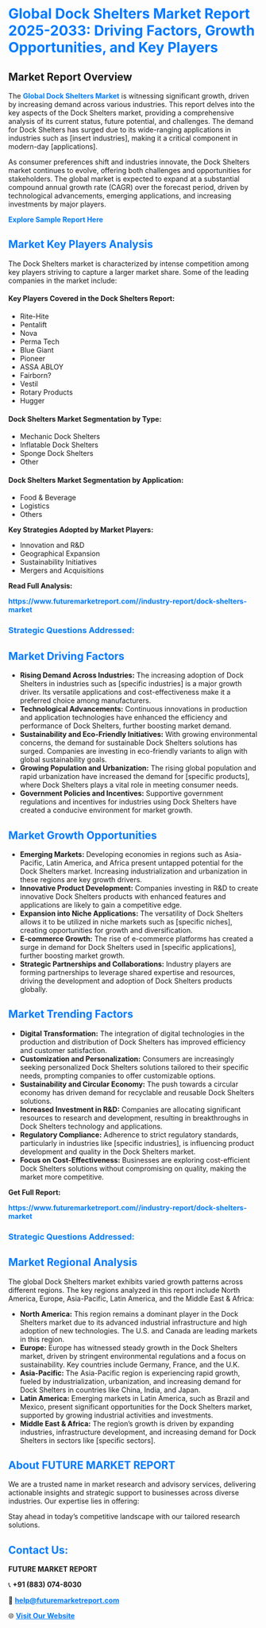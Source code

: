 <h1 style="color: #007BFF;">Global Dock Shelters Market Report 2025-2033: Driving Factors, Growth Opportunities, and Key Players</h1>

<section id="overview">
<h2>Market Report Overview</h2>
<p>The <a href="https://www.futuremarketreport.com//industry-report/dock-shelters-market" style="color: #007BFF; text-decoration: none;"><strong>Global Dock Shelters Market</strong></a> is witnessing significant growth, driven by increasing demand across various industries. This report delves into the key aspects of the Dock Shelters market, providing a comprehensive analysis of its current status, future potential, and challenges. The demand for Dock Shelters has surged due to its wide-ranging applications in industries such as [insert industries], making it a critical component in modern-day [applications].</p>
<p>As consumer preferences shift and industries innovate, the Dock Shelters market continues to evolve, offering both challenges and opportunities for stakeholders. The global market is expected to expand at a substantial compound annual growth rate (CAGR) over the forecast period, driven by technological advancements, emerging applications, and increasing investments by major players.</p>
</section>

<section id="overview">
<p><a href="https://www.futuremarketreport.com//request-sample/reportId=54714" style="color: #007BFF; text-decoration: none;"><strong>Explore Sample Report Here</strong></a></p>
</section>

<section id="key-players">
<h2 style="color: #007BFF;">Market Key Players Analysis</h2>
<p>The Dock Shelters market is characterized by intense competition among key players striving to capture a larger market share. Some of the leading companies in the market include:</p>
<h4>Key Players Covered in the Dock Shelters Report:</h4>
<ul><li>Rite-Hite</li><li>Pentalift</li><li>Nova</li><li>Perma Tech</li><li>Blue Giant</li><li>Pioneer</li><li>ASSA ABLOY</li><li>Fairborn?</li><li>Vestil</li><li>Rotary Products</li><li>Hugger</li></ul>
<h4>Dock Shelters Market Segmentation by Type:</h4>
<ul><li>Mechanic Dock Shelters</li><li>Inflatable Dock Shelters</li><li>Sponge Dock Shelters</li><li>Other</li></ul>

<h4>Dock Shelters Market Segmentation by Application:</h4>
<ul><li>Food &amp; Beverage</li><li>Logistics</li><li>Others</li></ul>
<p><strong>Key Strategies Adopted by Market Players:</strong></p>
<ul>
<li>Innovation and R&D</li>
<li>Geographical Expansion</li>
<li>Sustainability Initiatives</li>
<li>Mergers and Acquisitions</li>
</ul>
</section>

<section>
<p><strong>Read Full Analysis: </strong></p><a href="https://www.futuremarketreport.com//industry-report/dock-shelters-market" style="color: #007BFF; text-decoration: none;"><strong>https://www.futuremarketreport.com//industry-report/dock-shelters-market</strong></a>
<h3 style="color: #007BFF;">Strategic Questions Addressed:</h3>
</section>

<section id="driving-factors">
<h2 style="color: #007BFF;">Market Driving Factors</h2>
<ul>
<li><strong>Rising Demand Across Industries:</strong> The increasing adoption of Dock Shelters in industries such as [specific industries] is a major growth driver. Its versatile applications and cost-effectiveness make it a preferred choice among manufacturers.</li>
<li><strong>Technological Advancements:</strong> Continuous innovations in production and application technologies have enhanced the efficiency and performance of Dock Shelters, further boosting market demand.</li>
<li><strong>Sustainability and Eco-Friendly Initiatives:</strong> With growing environmental concerns, the demand for sustainable Dock Shelters solutions has surged. Companies are investing in eco-friendly variants to align with global sustainability goals.</li>
<li><strong>Growing Population and Urbanization:</strong> The rising global population and rapid urbanization have increased the demand for [specific products], where Dock Shelters plays a vital role in meeting consumer needs.</li>
<li><strong>Government Policies and Incentives:</strong> Supportive government regulations and incentives for industries using Dock Shelters have created a conducive environment for market growth.</li>
</ul>
</section>

<section id="growth-opportunities">
<h2 style="color: #007BFF;">Market Growth Opportunities</h2>
<ul>
<li><strong>Emerging Markets:</strong> Developing economies in regions such as Asia-Pacific, Latin America, and Africa present untapped potential for the Dock Shelters market. Increasing industrialization and urbanization in these regions are key growth drivers.</li>
<li><strong>Innovative Product Development:</strong> Companies investing in R&D to create innovative Dock Shelters products with enhanced features and applications are likely to gain a competitive edge.</li>
<li><strong>Expansion into Niche Applications:</strong> The versatility of Dock Shelters allows it to be utilized in niche markets such as [specific niches], creating opportunities for growth and diversification.</li>
<li><strong>E-commerce Growth:</strong> The rise of e-commerce platforms has created a surge in demand for Dock Shelters used in [specific applications], further boosting market growth.</li>
<li><strong>Strategic Partnerships and Collaborations:</strong> Industry players are forming partnerships to leverage shared expertise and resources, driving the development and adoption of Dock Shelters products globally.</li>
</ul>
</section>

<section id="trending-factors">
<h2 style="color: #007BFF;">Market Trending Factors</h2>
<ul>
<li><strong>Digital Transformation:</strong> The integration of digital technologies in the production and distribution of Dock Shelters has improved efficiency and customer satisfaction.</li>
<li><strong>Customization and Personalization:</strong> Consumers are increasingly seeking personalized Dock Shelters solutions tailored to their specific needs, prompting companies to offer customizable options.</li>
<li><strong>Sustainability and Circular Economy:</strong> The push towards a circular economy has driven demand for recyclable and reusable Dock Shelters solutions.</li>
<li><strong>Increased Investment in R&D:</strong> Companies are allocating significant resources to research and development, resulting in breakthroughs in Dock Shelters technology and applications.</li>
<li><strong>Regulatory Compliance:</strong> Adherence to strict regulatory standards, particularly in industries like [specific industries], is influencing product development and quality in the Dock Shelters market.</li>
<li><strong>Focus on Cost-Effectiveness:</strong> Businesses are exploring cost-efficient Dock Shelters solutions without compromising on quality, making the market more competitive.</li>
</ul>
</section>

<section>
<p><strong>Get Full Report: </strong></p><a href="https://www.futuremarketreport.com//industry-report/dock-shelters-market" style="color: #007BFF; text-decoration: none;"><strong>https://www.futuremarketreport.com//industry-report/dock-shelters-market</strong></a>
<h3 style="color: #007BFF;">Strategic Questions Addressed:</h3>
</section>


<section id="regional-analysis">
<h2 style="color: #007BFF;">Market Regional Analysis</h2>
<p>The global Dock Shelters market exhibits varied growth patterns across different regions. The key regions analyzed in this report include North America, Europe, Asia-Pacific, Latin America, and the Middle East & Africa:</p>
<ul>
<li><strong>North America:</strong> This region remains a dominant player in the Dock Shelters market due to its advanced industrial infrastructure and high adoption of new technologies. The U.S. and Canada are leading markets in this region.</li>
<li><strong>Europe:</strong> Europe has witnessed steady growth in the Dock Shelters market, driven by stringent environmental regulations and a focus on sustainability. Key countries include Germany, France, and the U.K.</li>
<li><strong>Asia-Pacific:</strong> The Asia-Pacific region is experiencing rapid growth, fueled by industrialization, urbanization, and increasing demand for Dock Shelters in countries like China, India, and Japan.</li>
<li><strong>Latin America:</strong> Emerging markets in Latin America, such as Brazil and Mexico, present significant opportunities for the Dock Shelters market, supported by growing industrial activities and investments.</li>
<li><strong>Middle East & Africa:</strong> The region’s growth is driven by expanding industries, infrastructure development, and increasing demand for Dock Shelters in sectors like [specific sectors].</li>
</ul>
</section>

<footer>
<h2 style="color: #007BFF;">About FUTURE MARKET REPORT</h2>
<p>We are a trusted name in market research and advisory services, delivering actionable insights and strategic support to businesses across diverse industries. Our expertise lies in offering:</p>

<p>Stay ahead in today’s competitive landscape with our tailored research solutions.</p>

<h2 style="color: #007BFF;">Contact Us:</h2>
<p><strong>FUTURE MARKET REPORT</strong></p>
<p>📞 <strong>+91 (883) 074-8030</strong></p>
<p>📧 <strong><a href="mailto:help@futuremarketreport.com" style="color: #007BFF;">help@futuremarketreport.com</a></strong></p>
<p>🌐 <strong><a href="https://www.futuremarketreport.com/" style="color: #007BFF;">Visit Our Website</a></strong></p>
</footer>